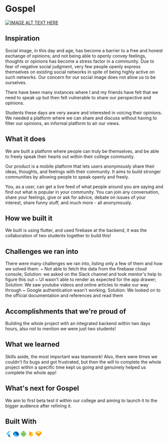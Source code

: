 # Gospel

[![IMAGE ALT TEXT HERE](https://img.youtube.com/vi/o4dab1lbGgs/0.jpg)](https://www.youtube.com/watch?v=o4dab1lbGgs)

## Inspiration
Social image, in this day and age, has become a barrier to a free and honest exchange of opinions; and not being able to openly convey feelings, thoughts or opinions has become a stress factor in a community. Due to fear of negative social judgment, very few people openly express themselves on existing social networks in spite of being highly active on such networks. Our concern for our social image does not allow us to be ourselves.

There have been many instances where I and my friends have felt that we need to speak up but then felt vulnerable to share our perspective and opinions.

Students these days are very aware and interested in voicing their opinions. We needed a platform where we can share and discuss without having to filter our opinions, an informal platform to air our views.

## What it does
We are built a platform where people can truly be themselves, and be able to freely speak their hearts out within their college community.

Our product is a mobile platform that lets users anonymously share their ideas, thoughts, and feelings with their community. It aims to build stronger communities by allowing people to speak openly and freely.

You, as a user, can get a live feed of what people around you are saying and find out what is popular in your community. You can join any conversation, share your feelings, give or ask for advice, debate on issues of your interest, share funny stuff, and much more - all anonymously.

## How we built it
We built is using flutter, and used firebase at the backend, it was the collaboration of two students together to build this!

## Challenges we ran into
There were many challenges we ran into, listing only a few of them and how we solved them: ~ Not able to fetch the data from the firebase cloud console; Solution: we asked on the Slack channel and took mentor's help to figure this out ~ UI wasn't able to render as expected for the app drawer; Solution: We saw youtube videos and online articles to make our way through ~ Google authentication wasn't working; Solution: We looked on to the official documentation and references and read them

## Accomplishments that we're proud of
Building the whole project with an integrated backend within two days hours, also not to mention we were just two students!

## What we learned
Skills aside, the most important was teamwork! Also, there were times we couldn't fix bugs and got frustrated, but then the will to complete the whole project within a specific time kept us going and genuinely helped us complete the whole app!

## What's next for Gospel
We aim to first beta test it within our college and aiming to launch it to the bigger audience after refining it.

## Built With
<code><img height="20" src="https://raw.githubusercontent.com/github/explore/80688e429a7d4ef2fca1e82350fe8e3517d3494d/topics/flutter/flutter.png"></code>
<code><img height="20" src="https://raw.githubusercontent.com/github/explore/80688e429a7d4ef2fca1e82350fe8e3517d3494d/topics/dart/dart.png"></code>
<code><img height="20" src="https://raw.githubusercontent.com/github/explore/80688e429a7d4ef2fca1e82350fe8e3517d3494d/topics/android/android.png"></code>
<code><img height="20" src="https://raw.githubusercontent.com/github/explore/80688e429a7d4ef2fca1e82350fe8e3517d3494d/topics/firebase/firebase.png"></code>
<code><img height="20" src="https://raw.githubusercontent.com/github/explore/80688e429a7d4ef2fca1e82350fe8e3517d3494d/topics/sketch/sketch.png"></code>
